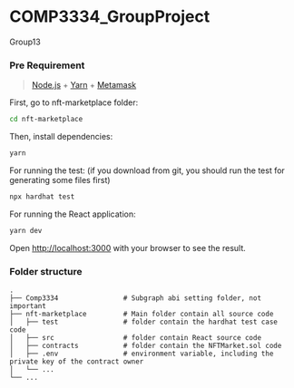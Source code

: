 # COMP3334_GroupProject
 Group13

### Pre Requirement

>[Node.js](https://github.com/joyent/node) + [Yarn](https://yarnpkg.com/getting-started/install) + [Metamask](https://metamask.io/)

First, go to nft-marketplace folder:

```bash
cd nft-marketplace
```

Then, install dependencies:

```bash
yarn
```

For running the test: (if you download from git, you should run the test for generating some files first)
```bash
npx hardhat test
```

For running the React application:
```bash
yarn dev
```


Open [http://localhost:3000](http://localhost:3000) with your browser to see the result.

### Folder structure

    .
    ├── Comp3334                # Subgraph abi setting folder, not important
    ├── nft-marketplace         # Main folder contain all source code
    │   ├── test                # folder contain the hardhat test case code
    │   ├── src                 # folder contain React source code
    │   ├── contracts           # folder contain the NFTMarket.sol code
    │   ├── .env                # environment variable, including the private key of the contract owner
    │   └── ...
    └── ...